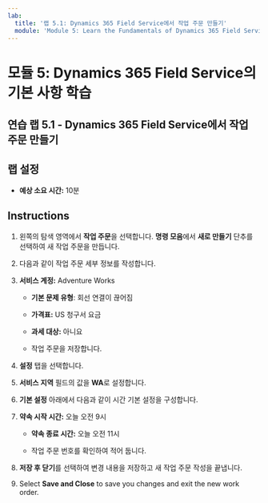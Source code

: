 ```yaml
---
lab:
  title: '랩 5.1: Dynamics 365 Field Service에서 작업 주문 만들기'
  module: 'Module 5: Learn the Fundamentals of Dynamics 365 Field Service'
---
```


<a name="module-5-learn-the-fundamentals-of-dynamics-365-field-service"></a>모듈 5: Dynamics 365 Field Service의 기본 사항 학습
========================

## <a name="practice-lab-51---creating-work-orders-in-dynamics-365-field-service"></a>연습 랩 5.1 - Dynamics 365 Field Service에서 작업 주문 만들기

## <a name="lab-setup"></a>랩 설정

  - **예상 소요 시간:** 10분

## <a name="instructions"></a>Instructions

1. 왼쪽의 탐색 영역에서 **작업 주문**을 선택합니다. **명령 모음**에서 **새로 만들기** 단추를 선택하여 새 작업 주문을 만듭니다.

2. 다음과 같이 작업 주문 세부 정보를 작성합니다.

3. **서비스 계정:** Adventure Works

    - **기본 문제 유형**: 회선 연결이 끊어짐

    - **가격표:** US 청구서 요금

    - **과세 대상:** 아니요

    - 작업 주문을 저장합니다.

4. **설정** 탭을 선택합니다.

4. **서비스 지역** 필드의 값을 **WA**로 설정합니다.

5. **기본 설정** 아래에서 다음과 같이 시간 기본 설정을 구성합니다. 

6. **약속 시작 시간:** 오늘 오전 9시

    - **약속 종료 시간:** 오늘 오전 11시

    - 작업 주문 번호를 확인하여 적어 둡니다.

7. **저장 후 닫기**를 선택하여 변경 내용을 저장하고 새 작업 주문 작성을 끝냅니다. 

8. Select <bpt id="p1">**</bpt>Save and Close<ept id="p1">**</ept> to save you changes and exit the new work order.
